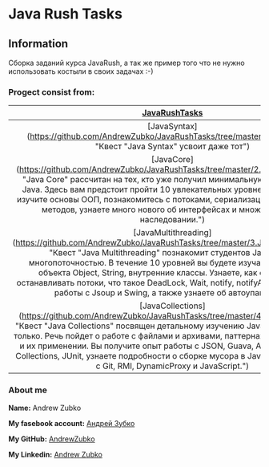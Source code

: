 # Java Rush Tasks
## Information
Сборка заданий курса JavaRush, а так же пример того что не нужно использовать костыли в своих задачах :-)

### Progect consist from:
|[JavaRushTasks](https://github.com/AndrewZubko/JavaRushTasks)|
|:-------------------:|
|[JavaSyntax](https://github.com/AndrewZubko/JavaRushTasks/tree/master/1.JavaSyntax/ "Квест "Java Syntax" усвоит даже тот")|
|[JavaCore](https://github.com/AndrewZubko/JavaRushTasks/tree/master/2.JavaCore/ "Квест "Java Core" рассчитан на тех, кто уже получил минимальную подготовку по Java. Здесь вам предстоит пройти 10 увлекательных уровней, в которых вы изучите основы ООП, познакомитесь с потоками, сериализацией, перегрузкой методов, узнаете много нового об интерфейсах и множественном наследовании.")|
|[JavaMultithreading](https://github.com/AndrewZubko/JavaRushTasks/tree/master/3.JavaMultithreading/ "Квест "Java Multithreading" познакомит студентов JavaRush с многопоточностью. В течение 10 уровней вы будете изучать устройство объекта Object, String, внутренние классы. Узнаете, как создавать и останавливать потоки, что такое DeadLock, Wait, notify, notifyAll, получите опыт работы с Jsoup и Swing, а также узнаете об автоупаковке.")|
|[JavaCollections](https://github.com/AndrewZubko/JavaRushTasks/tree/master/4.JavaCollections/ "Квест "Java Collections" посвящен детальному изучению Java-коллекций и не только. Речь пойдет о работе с файлами и архивами, паттернах проектирования и их применении. Вы получите опыт работы с JSON, Guava, Apache Commons Collections, JUnit, узнаете подробности о сборке мусора в Java, познакомитесь с Git, RMI, DynamicProxy и JavaScript.")|

### About me
__Name:__ Andrew Zubko

__My fasebook account:__ [Андрей Зубко](https://www.facebook.com/profile.php?id=100007566163163 "Андрей Зубко")

__My GitHub:__ [AndrewZubko](https://github.com/AndrewZubko)

__My Linkedin:__ [Andrew Zubko](https://www.linkedin.com/in/andrew-zubko-5aa7021b3/)
